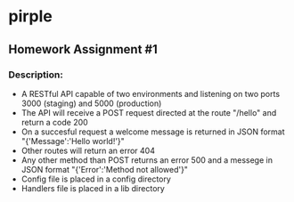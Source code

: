 # pirple

## Homework Assignment #1

### Description:

- A RESTful API capable of two environments and listening on two ports 3000 (staging) and 5000 (production)
- The API will receive a POST request directed at the route "/hello" and return a code 200
- On a succesful request a welcome message is returned in JSON format "{'Message':'Hello world!'}"
- Other routes will return an error 404
- Any other method than POST returns an error 500 and a messege in JSON format "{'Error':'Method not allowed'}"
- Config file is placed in a config directory
- Handlers file is placed in a lib directory

